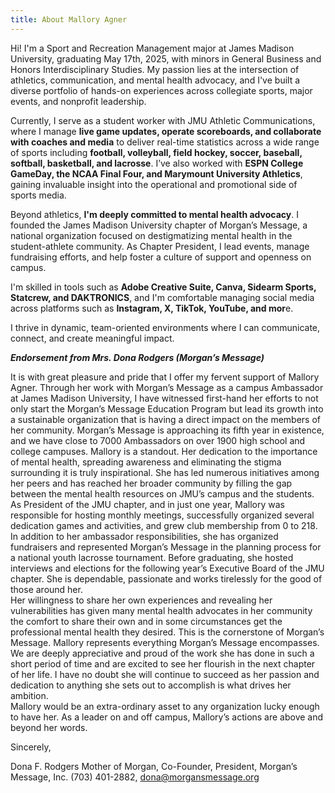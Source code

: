 ```yaml
---
title: About Mallory Agner
---
```


Hi! I'm a Sport and Recreation Management major at James Madison University, graduating May 17th, 2025, with minors in General Business and Honors Interdisciplinary Studies. My passion lies at the intersection of athletics, communication, and mental health advocacy, and I've built a diverse portfolio of hands-on experiences across collegiate sports, major events, and nonprofit leadership.

Currently, I serve as a student worker with JMU Athletic Communications, where I manage **live game updates, operate scoreboards, and collaborate with coaches and media** to deliver real-time statistics across a wide range of sports including **football, volleyball, field hockey, soccer, baseball, softball, basketball, and lacrosse**. I’ve also worked with **ESPN College GameDay, the NCAA Final Four, and Marymount University Athletics**, gaining invaluable insight into the operational and promotional side of sports media.

Beyond athletics, **I'm deeply committed to mental health advocacy**. I founded the James Madison University chapter of Morgan’s Message, a national organization focused on destigmatizing mental health in the student-athlete community. As Chapter President, I lead events, manage fundraising efforts, and help foster a culture of support and openness on campus.

I'm skilled in tools such as **Adobe Creative Suite, Canva, Sidearm Sports, Statcrew, and DAKTRONICS**, and I'm comfortable managing social media across platforms such as **Instagram, X, TikTok, YouTube, and mor**e.

I thrive in dynamic, team-oriented environments where I can communicate, connect, and create meaningful impact.








***Endorsement from Mrs. Dona Rodgers (Morgan’s Message)***


It is with great pleasure and pride that I offer my fervent support of Mallory Agner. Through her work with Morgan’s Message as a campus Ambassador at James Madison University, I  have witnessed first-hand her efforts to not only start the Morgan’s Message Education  Program but lead its growth into a sustainable organization that is having a direct impact on  the members of her community. 
Morgan’s Message is approaching its fifth year in existence, and we have close to 7000  Ambassadors on over 1900 high school and college campuses. Mallory is a standout. Her  dedication to the importance of mental health, spreading awareness and eliminating the  stigma surrounding it is truly inspirational. She has led numerous initiatives among her  peers and has reached her broader community by filling the gap between the mental health  resources on JMU’s campus and the students. 
As President of the JMU chapter, and in just one year, Mallory was responsible for hosting  monthly meetings, successfully organized several dedication games and activities, and  grew club membership from 0 to 218. In addition to her ambassador responsibilities, she  has organized fundraisers and represented Morgan’s Message in the planning process for a  national youth lacrosse tournament. Before graduating, she hosted interviews and  elections for the following year’s Executive Board of the JMU chapter. She is dependable,  passionate and works tirelessly for the good of those around her.  
Her willingness to share her own experiences and revealing her vulnerabilities has given  many mental health advocates in her community the comfort to share their own and in  some circumstances get the professional mental health they desired. This is the  cornerstone of Morgan’s Message. 
Mallory represents everything Morgan’s Message encompasses. We are deeply  appreciative and proud of the work she has done in such a short period of time and are  excited to see her flourish in the next chapter of her life. I have no doubt she will continue to succeed as her passion and dedication to anything she sets out to accomplish is what  drives her ambition.  
Mallory would be an extra-ordinary asset to any organization lucky enough to have her. As a  leader on and off campus, Mallory’s actions are above and beyond her words. 

Sincerely, 

Dona F. Rodgers 
Mother of Morgan, Co-Founder, President, Morgan’s Message, Inc. 
(703) 401-2882, dona@morgansmessage.org
